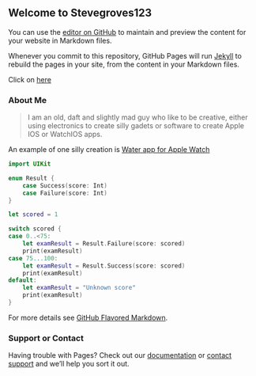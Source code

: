 ## Welcome to Stevegroves123

You can use the [editor on GitHub](https://github.com/stevegroves123/stevegroves123.github.io/edit/main/index.md) to maintain and preview the content for your website in Markdown files.

Whenever you commit to this repository, GitHub Pages will run [Jekyll](https://jekyllrb.com/) to rebuild the pages in your site, from the content in your Markdown files.

Click on [here](https://github.com/stevegroves123/stevegroves123.github.io/tesco.json)

### About Me

> I am an old, daft and slightly mad guy who like to be creative, 
> either using electronics to create silly gadets or software to create Apple IOS or WatchIOS apps.

An example of one silly creation is [Water app for Apple Watch](https://github.com/stevegroves123/WaterLog)

```swift
import UIKit

enum Result {
    case Success(score: Int)
    case Failure(score: Int)
}

let scored = 1

switch scored {
case 0..<75:
    let examResult = Result.Failure(score: scored)
    print(examResult)
case 75...100:
    let examResult = Result.Success(score: scored)
    print(examResult)
default:
    let examResult = "Unknown score"
    print(examResult)
}
```

For more details see [GitHub Flavored Markdown](https://guides.github.com/features/mastering-markdown/).

### Support or Contact

Having trouble with Pages? Check out our [documentation](https://docs.github.com/categories/github-pages-basics/) or [contact support](https://github.com/contact) and we’ll help you sort it out.
